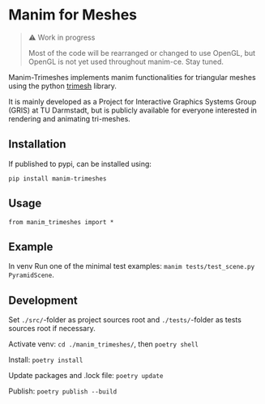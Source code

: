 # Manim for Meshes

> ⚠️ Work in progress
> 
> Most of the code will be rearranged or changed to use OpenGL, but OpenGL is not yet used throughout manim-ce. Stay tuned.

Manim-Trimeshes implements manim functionalities for triangular meshes using the python [trimesh](https://pypi.org/project/trimesh/ "trimesh on pypi") library.

It is mainly developed as a Project for Interactive Graphics Systems Group (GRIS) at TU Darmstadt, but is publicly available for everyone interested in rendering and animating tri-meshes.

## Installation

If published to pypi, can be installed using:

``pip install manim-trimeshes``

## Usage

``from manim_trimeshes import *``

[//]: #  (TODO create basic use-case with code)


## Example

[//]: # (TODO create working example + video)

In venv Run one of the minimal test examples: `manim tests/test_scene.py PyramidScene`.


## Development
Set `./src/`-folder as project sources root and `./tests/`-folder as tests sources root if necessary.

Activate venv: `cd ./manim_trimeshes/`, then `poetry shell`

Install: `poetry install`

Update packages and .lock file: `poetry update`

Publish: `poetry publish --build`

[//]: # (TODO decide which git to use)
